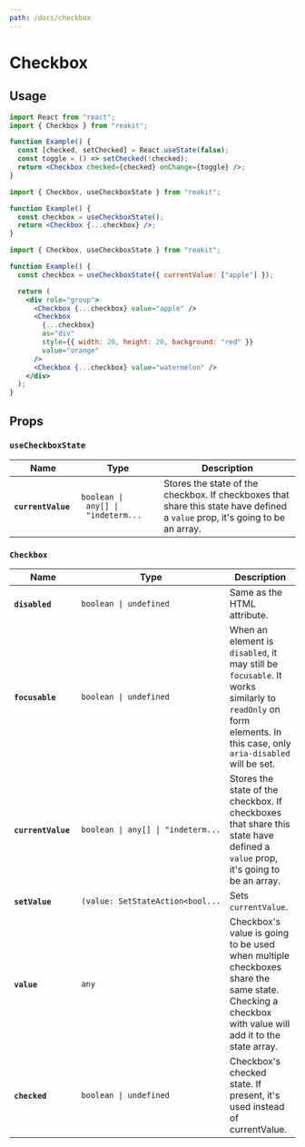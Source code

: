 ```yaml
---
path: /docs/checkbox
---
```


# Checkbox

## Usage

```jsx
import React from "react";
import { Checkbox } from "reakit";

function Example() {
  const [checked, setChecked] = React.useState(false);
  const toggle = () => setChecked(!checked);
  return <Checkbox checked={checked} onChange={toggle} />;
}
```

```jsx
import { Checkbox, useCheckboxState } from "reakit";

function Example() {
  const checkbox = useCheckboxState();
  return <Checkbox {...checkbox} />;
}
```

```jsx
import { Checkbox, useCheckboxState } from "reakit";

function Example() {
  const checkbox = useCheckboxState({ currentValue: ["apple"] });

  return (
    <div role="group">
      <Checkbox {...checkbox} value="apple" />
      <Checkbox
        {...checkbox}
        as="div"
        style={{ width: 20, height: 20, background: "red" }}
        value="orange"
      />
      <Checkbox {...checkbox} value="watermelon" />
    </div>
  );
}
```

## Props

<!-- Automatically generated -->

### `useCheckboxState`

| Name | Type | Description |
|------|------|-------------|
| <strong><code>currentValue</code>&nbsp;</strong> | <code title="boolean &#124; any[] &#124; &#34;indeterminate&#34;">boolean&nbsp;&#124;&nbsp;any[]&nbsp;&#124;&nbsp;&#34;indeterm...</code> | Stores the state of the checkbox. If checkboxes that share this state have defined a `value` prop, it's going to be an array. |

### `Checkbox`

| Name | Type | Description |
|------|------|-------------|
| <strong><code>disabled</code>&nbsp;</strong> | <code>boolean&nbsp;&#124;&nbsp;undefined</code> | Same as the HTML attribute. |
| <strong><code>focusable</code>&nbsp;</strong> | <code>boolean&nbsp;&#124;&nbsp;undefined</code> | When an element is `disabled`, it may still be `focusable`. It works similarly to `readOnly` on form elements. In this case, only `aria-disabled` will be set. |
| <strong><code>currentValue</code>&nbsp;</strong> | <code title="boolean &#124; any[] &#124; &#34;indeterminate&#34;">boolean&nbsp;&#124;&nbsp;any[]&nbsp;&#124;&nbsp;&#34;indeterm...</code> | Stores the state of the checkbox. If checkboxes that share this state have defined a `value` prop, it's going to be an array. |
| <strong><code>setValue</code>&nbsp;</strong> | <code title="(value: SetStateAction&#60;boolean &#124; any[] &#124; &#34;indeterminate&#34;&#62;) =&#62; void">(value:&nbsp;SetStateAction&#60;bool...</code> | Sets `currentValue`. |
| <strong><code>value</code>&nbsp;</strong> | <code>any</code> | Checkbox's value is going to be used when multiple checkboxes share the same state. Checking a checkbox with value will add it to the state array. |
| <strong><code>checked</code>&nbsp;</strong> | <code>boolean&nbsp;&#124;&nbsp;undefined</code> | Checkbox's checked state. If present, it's used instead of currentValue. |
